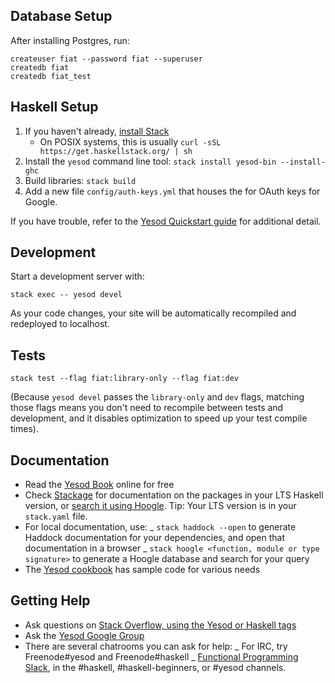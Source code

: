 ## Database Setup

After installing Postgres, run:

```
createuser fiat --password fiat --superuser
createdb fiat
createdb fiat_test
```

## Haskell Setup

1.  If you haven't already, [install Stack](https://haskell-lang.org/get-started)
    * On POSIX systems, this is usually `curl -sSL https://get.haskellstack.org/ | sh`
2.  Install the `yesod` command line tool: `stack install yesod-bin --install-ghc`
3.  Build libraries: `stack build`
4.  Add a new file `config/auth-keys.yml` that houses the for OAuth keys for Google.

If you have trouble, refer to the [Yesod Quickstart guide](https://www.yesodweb.com/page/quickstart) for additional detail.

## Development

Start a development server with:

```
stack exec -- yesod devel
```

As your code changes, your site will be automatically recompiled and redeployed to localhost.

## Tests

```
stack test --flag fiat:library-only --flag fiat:dev
```

(Because `yesod devel` passes the `library-only` and `dev` flags, matching those flags means you don't need to recompile between tests and development, and it disables optimization to speed up your test compile times).

## Documentation

* Read the [Yesod Book](https://www.yesodweb.com/book) online for free
* Check [Stackage](http://stackage.org/) for documentation on the packages in your LTS Haskell version, or [search it using Hoogle](https://www.stackage.org/lts/hoogle?q=). Tip: Your LTS version is in your `stack.yaml` file.
* For local documentation, use:
  _ `stack haddock --open` to generate Haddock documentation for your dependencies, and open that documentation in a browser
  _ `stack hoogle <function, module or type signature>` to generate a Hoogle database and search for your query
* The [Yesod cookbook](https://github.com/yesodweb/yesod-cookbook) has sample code for various needs

## Getting Help

* Ask questions on [Stack Overflow, using the Yesod or Haskell tags](https://stackoverflow.com/questions/tagged/yesod+haskell)
* Ask the [Yesod Google Group](https://groups.google.com/forum/#!forum/yesodweb)
* There are several chatrooms you can ask for help:
  _ For IRC, try Freenode#yesod and Freenode#haskell
  _ [Functional Programming Slack](https://fpchat-invite.herokuapp.com/), in the #haskell, #haskell-beginners, or #yesod channels.
